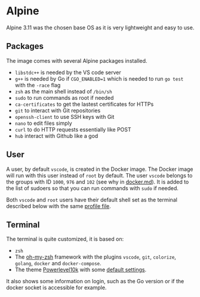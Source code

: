 # Alpine

Alpine 3.11 was the chosen base OS as it is very lightweight and easy to use.

## Packages

The image comes with several Alpine packages installed.

- `libstdc++` is needed by the VS code server
- `g++` is needed by Go if `CGO_ENABLED=1` which is needed to run `go test` with the `-race` flag
- `zsh` as the main shell instead of `/bin/sh`
- `sudo` to run commands as root if needed
- `ca-certificates` to get the lastest certificates for HTTPs
- `git` to interact with Git repositories
- `openssh-client` to use SSH keys with Git
- `nano` to edit files simply
- `curl` to do HTTP requests essentially like POST
- `hub` interact with Github like a god

## User

A user, by default `vscode`, is created in the Docker image.
The Docker image will run with this user instead of `root` by default.
The user `vscode` belongs to the groups with ID `1000`, `976` and `102` (see why in [docker.md](docker.md)).
It is added to the list of sudoers so that you can run commands with `sudo` if needed.

Both `vscode` and `root` users have their default shell set as the terminal described below with the same [profile file](../.zshrc).

## Terminal

The terminal is quite customized, it is based on:

- `zsh`
- The [oh-my-zsh](https://github.com/robbyrussell/oh-my-zsh) framework with the plugins `vscode`, `git`, `colorize`, `golang`, `docker` and `docker-compose`.
- The theme [Powerlevel10k](https://github.com/romkatv/powerlevel10k) with some [default settings](../.p10k.zsh).

It also shows some information on login, such as the Go version or if the docker socket is accessible for example.

